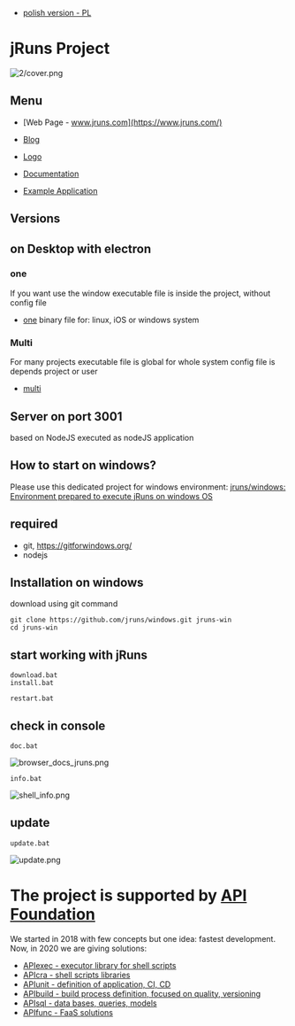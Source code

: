 + [polish version - PL](https://www.jruns.com/README_PL.html)

# jRuns Project

![2/cover.png](https://logo.jruns.com/2/cover.png)


## Menu

+ [Web Page - www.jruns.com](https://www.jruns.com/)

+ [Blog](https://blog.jruns.com/)

+ [Logo](https://logo.jruns.com/)

+ [Documentation](https://docs.jruns.com/)

+ [Example Application](https://app.jruns.com/)


## Versions

## on  Desktop with electron

### one
If you want use the window
executable file is inside the project,
without config file
+ [one](https://one.jruns.com/)
binary file for: linux, iOS or windows system

### Multi
For many projects
executable file is global for whole system
config file is depends project or user
+ [multi](https://multi.jruns.com/)


## Server on port 3001
based on NodeJS
executed as nodeJS application


## How to start on windows?
Please use this dedicated project for windows environment:
[jruns/windows: Environment prepared to execute jRuns on windows OS](https://github.com/jruns/windows)

## required

+ git, https://gitforwindows.org/
+ nodejs

## Installation on windows

download using git command

    git clone https://github.com/jruns/windows.git jruns-win
    cd jruns-win

## start working with jRuns

    download.bat
    install.bat
    
    restart.bat


## check in console

    doc.bat

![browser_docs_jruns.png](docs/browser_docs_jruns.png)

    info.bat

![shell_info.png](docs/shell_info.png)

## update

    update.bat

![update.png](docs/update.png)



# The project is supported by [API Foundation](https://www.apifoundation.com)
We started in 2018 with few concepts but one idea: fastest development.
Now, in 2020 we are giving solutions:

+ [APIexec - executor library for shell scripts](https://www.apiexec.com)
+ [APIcra - shell scripts libraries](https://www.apicra.com)
+ [APIunit - definition of application, CI, CD](https://www.apiunit.com)
+ [APIbuild - build process definition, focused on quality, versioning](https://www.apibuild.com)
+ [APIsql - data bases, queries, models](https://www.apisql.com)
+ [APIfunc - FaaS solutions](https://www.apifunc.com)
